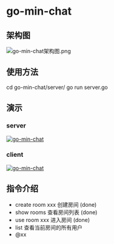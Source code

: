 # go-min-chat

## 架构图
![go-min-chat架构图.png](https://i.loli.net/2018/11/06/5be1952153353.jpeg)

## 使用方法
cd go-min-chat/server/
go run server.go

## 演示
### server
[![go-min-chat](https://i.loli.net/2018/11/13/5bea43c6daee5.png)](https://asciinema.org/a/hSbedRIR4MXBr7aTayBwDKbvj)
### client
[![go-min-chat](https://i.loli.net/2018/11/13/5bea43c6daee5.png)](https://asciinema.org/a/hSbedRIR4MXBr7aTayBwDKbvj)

## 指令介绍
- create room xxx 创建房间 (done)
- show rooms 查看房间列表 (done)
- use room xxx 进入房间 (done)
- list 查看当前房间的所有用户
- @xx
